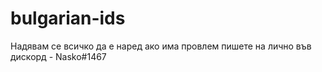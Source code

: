 # bulgarian-ids

 Надявам се всичко да е наред ако има провлем пишете на лично във дискорд - Nasko#1467
